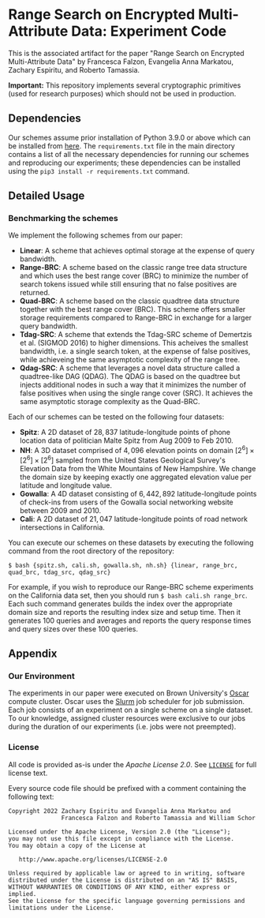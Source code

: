 # Range Search on Encrypted Multi-Attribute Data: Experiment Code

This is the associated artifact for the paper "Range Search on Encrypted Multi-Attribute Data" by Francesca Falzon, Evangelia Anna Markatou, Zachary Espiritu, and Roberto Tamassia.

**Important:** This repository implements several cryptographic primitives (used for research purposes) which should not be used in production.

## Dependencies 

Our schemes assume prior installation of Python 3.9.0 or above which can be installed from [here](https://www.python.org/downloads/source/).
The `requirements.txt` file in the main directory contains a list of all the necessary dependencies for running our schemes and reproducing our experiments; these dependencies can be installed using the `pip3 install -r requirements.txt` command.

## Detailed Usage

### Benchmarking the schemes

We implement the following schemes from our paper:

* **Linear**: A scheme that achieves optimal storage at the expense of query bandwidth.
* **Range-BRC**: A scheme based on the classic range tree data structure and which uses the best range cover (BRC) to minimize the number of search tokens issued while still ensuring that no false positives are returned.
* **Quad-BRC**: A scheme based on the classic quadtree data structure together with the best range cover (BRC). This scheme offers smaller storage requirements compared to Range-BRC in exchange for a larger query bandwidth.
* **Tdag-SRC**: A scheme that extends the Tdag-SRC scheme of Demertzis et al. (SIGMOD 2016) to higher dimensions. This acheives the smallest bandwidth, i.e. a single search token, at the expense of false positives, while achieveing the same asymptotic complexity of the range tree.
* **Qdag-SRC**: A scheme that leverages a novel data structure called a quadtree-like DAG (QDAG). The QDAG is based on the quadtree but injects additional nodes in such a way that it minimizes the number of false positives when using the single range cover (SRC). It achieves the same asymptotic storage complexity as the Quad-BRC. 

Each of our schemes can be tested on the following four datasets:

* **Spitz**:  A 2D dataset of $28,837$ latitude-longitude points of phone location data of politician Malte Spitz from Aug 2009 to Feb 2010.
* **NH**: A 3D dataset comprised of $4,096$ elevation points on domain $[2^6] \times [2^6] \times [2^6]$ sampled from the United States Geological Survey's Elevation Data from the White Mountains of New Hampshire. We change the domain size by keeping exactly one aggregated elevation value per latitude and longitude value. 
* **Gowalla**: A 4D dataset consisting of $6,442,892$ latitude-longitude points of check-ins 
 from users of the  Gowalla social networking website  between  2009 and 2010.
* **Cali**: A 2D dataset of $21,047$ latitude-longitude points of road network intersections in California.

You can execute our schemes on these datasets by executing the following command from the root directory of the repository:

```
$ bash {spitz.sh, cali.sh, gowalla.sh, nh.sh} {linear, range_brc, quad_brc, tdag_src, qdag_src}
```

For example, if you wish to reproduce our Range-BRC scheme experiments on the California data set, then you should run `$ bash cali.sh range_brc`. Each such command generates builds the index over the appropriate domain size and reports the resulting index size and setup time. Then it generates 100 queries and averages and reports the query response times and query sizes over these 100 queries.

## Appendix

### Our Environment

The experiments in our paper were executed on Brown University's [Oscar](https://docs.ccv.brown.edu/oscar/) compute cluster. Oscar uses the [Slurm](https://slurm.schedmd.com/documentation.html) job scheduler for job submission. Each job consists of an experiment on a single scheme on a single dataset. To our knowledge, assigned cluster resources were exclusive to our jobs during the duration of our experiments (i.e. jobs were not preempted).


### License

All code is provided as-is under the *Apache License 2.0*. See
[`LICENSE`](./LICENSE) for full license text.

Every source code file should be prefixed with a comment containing the following text:

```
Copyright 2022 Zachary Espiritu and Evangelia Anna Markatou and
               Francesca Falzon and Roberto Tamassia and William Schor

Licensed under the Apache License, Version 2.0 (the "License");
you may not use this file except in compliance with the License.
You may obtain a copy of the License at

   http://www.apache.org/licenses/LICENSE-2.0

Unless required by applicable law or agreed to in writing, software
distributed under the License is distributed on an "AS IS" BASIS,
WITHOUT WARRANTIES OR CONDITIONS OF ANY KIND, either express or implied.
See the License for the specific language governing permissions and
limitations under the License.
```
